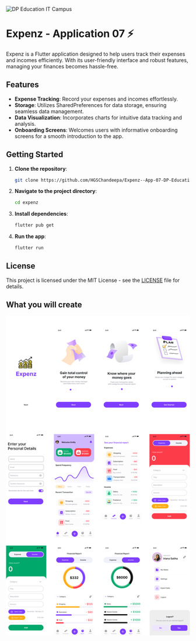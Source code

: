 ![DP Education IT Campus](https://dpeducation.lk/en/assets/images/brands/en/it-campus.png)

# Expenz - Application 07 ⚡️

Expenz is a Flutter application designed to help users track their expenses and incomes efficiently. With its user-friendly interface and robust features, managing your finances becomes hassle-free.

## Features

- **Expense Tracking**: Record your expenses and incomes effortlessly.
- **Storage**: Utilizes SharedPreferences for data storage, ensuring seamless data management.
- **Data Visualization**: Incorporates charts for intuitive data tracking and analysis.
- **Onboarding Screens**: Welcomes users with informative onboarding screens for a smooth introduction to the app.

## Getting Started

1. **Clone the repository**:

   ```bash
   git clone https://github.com/HGSChandeepa/Expenz--App-07-DP-Education
   ```

2. **Navigate to the project directory**:

   ```bash
   cd expenz
   ```

3. **Install dependencies**:

   ```bash
   flutter pub get
   ```

4. **Run the app**:

   ```bash
   flutter run
   ```

## License

This project is licensed under the MIT License - see the [LICENSE](LICENSE) file for details.

## What you will create

![Finished App](https://github.com/HGSChandeepa/Expenz--App-07-DP-Education/blob/main/assets/images/app.png)
